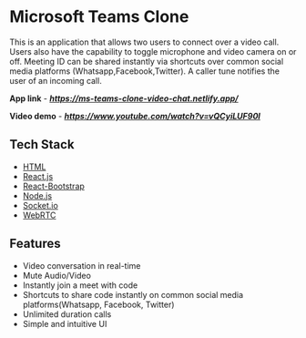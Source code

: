 # Microsoft Teams Clone

This is an application that allows two users to connect over a video call. Users also have the capability to toggle microphone and video camera on or off.
Meeting ID can be shared instantly via shortcuts over common social media platforms (Whatsapp,Facebook,Twitter). A caller tune notifies the user of an incoming call.

**App link** - ***https://ms-teams-clone-video-chat.netlify.app/***


**Video demo** - ***https://www.youtube.com/watch?v=vQCyiLUF90I***

## Tech Stack

- [HTML](https://developer.mozilla.org/en-US/docs/Web/HTML)
- [React.js](https://reactjs.org/)
- [React-Bootstrap](https://react-bootstrap.github.io/)
- [Node.js](https://nodejs.org/en/)
- [Socket.io](https://socket.io/)
- [WebRTC](https://github.com/webrtc)

## Features 

- Video conversation in real-time
- Mute Audio/Video
- Instantly join a meet with code
- Shortcuts to share code instantly on common social media platforms(Whatsapp, Facebook, Twitter)
- Unlimited duration calls
- Simple and intuitive UI





